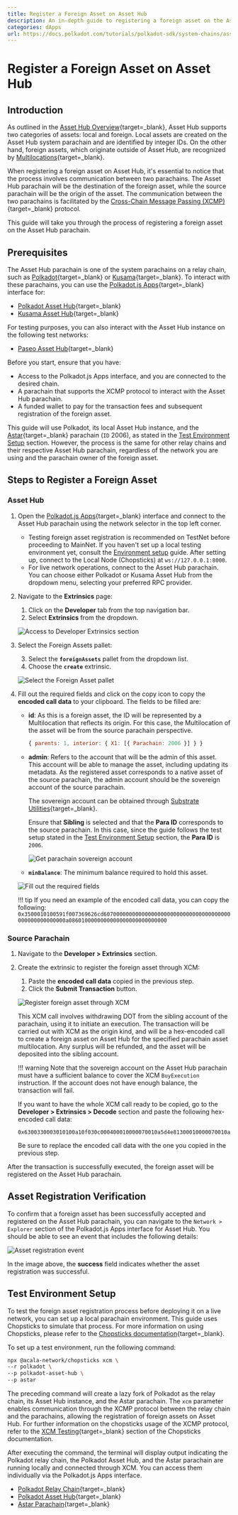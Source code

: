 ```yaml
---
title: Register a Foreign Asset on Asset Hub
description: An in-depth guide to registering a foreign asset on the Asset Hub parachain, providing clear, step-by-step instructions.
categories: dApps
url: https://docs.polkadot.com/tutorials/polkadot-sdk/system-chains/asset-hub/register-foreign-asset/
---
```


# Register a Foreign Asset on Asset Hub

## Introduction

As outlined in the [Asset Hub Overview](/polkadot-protocol/architecture/system-chains/asset-hub){target=\_blank}, Asset Hub supports two categories of assets: local and foreign. Local assets are created on the Asset Hub system parachain and are identified by integer IDs. On the other hand, foreign assets, which originate outside of Asset Hub, are recognized by [Multilocations](https://github.com/polkadot-fellows/xcm-format?tab=readme-ov-file#7-universal-consensus-location-identifiers){target=\_blank}.

When registering a foreign asset on Asset Hub, it's essential to notice that the process involves communication between two parachains. The Asset Hub parachain will be the destination of the foreign asset, while the source parachain will be the origin of the asset. The communication between the two parachains is facilitated by the [Cross-Chain Message Passing (XCMP)](/develop/interoperability/intro-to-xcm/){target=\_blank} protocol.

This guide will take you through the process of registering a foreign asset on the Asset Hub parachain.

## Prerequisites

The Asset Hub parachain is one of the system parachains on a relay chain, such as [Polkadot](https://polkadot.js.org/apps/?rpc=wss%3A%2F%2Fpolkadot.api.onfinality.io%2Fpublic-ws#/explorer){target=\_blank} or [Kusama](https://polkadot.js.org/apps/?rpc=wss%3A%2F%2Fkusama.api.onfinality.io%2Fpublic-ws#/explorer){target=\_blank}. To interact with these parachains, you can use the [Polkadot.js Apps](https://polkadot.js.org/apps/#/explorer){target=\_blank} interface for:

- [Polkadot Asset Hub](https://polkadot.js.org/apps/?rpc=wss%3A%2F%2Fasset-hub-polkadot-rpc.dwellir.com#/explorer){target=\_blank}
- [Kusama Asset Hub](https://polkadot.js.org/apps/?rpc=wss%3A%2F%2Fsys.ibp.network%2Fstatemine#/explorer){target=\_blank}

For testing purposes, you can also interact with the Asset Hub instance on the following test networks:

- [Paseo Asset Hub](https://polkadot.js.org/apps/?rpc=wss%3A%2F%2Fpas-rpc.stakeworld.io%2Fassethub#/explorer){target=\_blank}

Before you start, ensure that you have: 

- Access to the Polkadot.js Apps interface, and you are connected to the desired chain.
- A parachain that supports the XCMP protocol to interact with the Asset Hub parachain.
- A funded wallet to pay for the transaction fees and subsequent registration of the foreign asset.

This guide will use Polkadot, its local Asset Hub instance, and the [Astar](https://astar.network/){target=\_blank} parachain (`ID` 2006), as stated in the [Test Environment Setup](#test-environment-setup) section. However, the process is the same for other relay chains and their respective Asset Hub parachain, regardless of the network you are using and the parachain owner of the foreign asset.

## Steps to Register a Foreign Asset

### Asset Hub

1. Open the [Polkadot.js Apps](https://polkadot.js.org/apps/){target=\_blank} interface and connect to the Asset Hub parachain using the network selector in the top left corner.

      - Testing foreign asset registration is recommended on TestNet before proceeding to MainNet. If you haven't set up a local testing environment yet, consult the [Environment setup](#test-environment-setup) guide. After setting up, connect to the Local Node (Chopsticks) at `ws://127.0.0.1:8000`.
      - For live network operations, connect to the Asset Hub parachain. You can choose either Polkadot or Kusama Asset Hub from the dropdown menu, selecting your preferred RPC provider.

2. Navigate to the **Extrinsics** page:

      1. Click on the **Developer** tab from the top navigation bar.
      2. Select **Extrinsics** from the dropdown.

    ![Access to Developer Extrinsics section](/images/tutorials/polkadot-sdk/system-chains/asset-hub/register-foreign-assets/register-a-foreign-asset-1.webp)

3. Select the Foreign Assets pallet:

      3. Select the **`foreignAssets`** pallet from the dropdown list.
      4. Choose the **`create`** extrinsic.

    ![Select the Foreign Asset pallet](/images/tutorials/polkadot-sdk/system-chains/asset-hub/register-foreign-assets/register-a-foreign-asset-2.webp)

3. Fill out the required fields and click on the copy icon to copy the **encoded call data** to your clipboard. The fields to be filled are:

    - **id**: As this is a foreign asset, the ID will be represented by a Multilocation that reflects its origin. For this case, the Multilocation of the asset will be from the source parachain perspective.
  
        ```javascript
        { parents: 1, interior: { X1: [{ Parachain: 2006 }] } }
        ```

    - **admin**: Refers to the account that will be the admin of this asset. This account will be able to manage the asset, including updating its metadata. As the registered asset corresponds to a native asset of the source parachain, the admin account should be the sovereign account of the source parachain.
      
        The sovereign account can be obtained through [Substrate Utilities](https://www.shawntabrizi.com/substrate-js-utilities/){target=\_blank}.

        Ensure that **Sibling** is selected and that the **Para ID** corresponds to the source parachain. In this case, since the guide follows the test setup stated in the [Test Environment Setup](#test-environment-setup) section, the **Para ID** is `2006`.

        ![Get parachain sovereign account](/images/tutorials/polkadot-sdk/system-chains/asset-hub/register-foreign-assets/register-a-foreign-asset-3.webp)


    - **`minBalance`**: The minimum balance required to hold this asset.

    ![Fill out the required fields](/images/tutorials/polkadot-sdk/system-chains/asset-hub/register-foreign-assets/register-a-foreign-asset-4.webp)

    !!! tip 
        If you need an example of the encoded call data, you can copy the following:
        ```
        0x3500010100591f007369626cd6070000000000000000000000000000000000000000000000000000a0860100000000000000000000000000
        ```

### Source Parachain

1. Navigate to the **Developer > Extrinsics** section.
2. Create the extrinsic to register the foreign asset through XCM:

      1. Paste the **encoded call data** copied in the previous step.
      2. Click the **Submit Transaction** button.

    ![Register foreign asset through XCM](/images/tutorials/polkadot-sdk/system-chains/asset-hub/register-foreign-assets/register-a-foreign-asset-5.webp)

    This XCM call involves withdrawing DOT from the sibling account of the parachain, using it to initiate an execution. The transaction will be carried out with XCM as the origin kind, and will be a hex-encoded call to create a foreign asset on Asset Hub for the specified parachain asset multilocation. Any surplus will be refunded, and the asset will be deposited into the sibling account.

    !!! warning
        Note that the sovereign account on the Asset Hub parachain must have a sufficient balance to cover the XCM `BuyExecution` instruction. If the account does not have enough balance, the transaction will fail.

    If you want to have the whole XCM call ready to be copied, go to the **Developer > Extrinsics > Decode** section and paste the following hex-encoded call data:

    ```text
    0x6300330003010100a10f030c000400010000070010a5d4e81300010000070010a5d4e80006030700b4f13501419ce03500010100591f007369626cd607000000000000000000000000000000000000000000000000000000000000000000000000000000000000
    ```

    Be sure to replace the encoded call data with the one you copied in the previous step.

After the transaction is successfully executed, the foreign asset will be registered on the Asset Hub parachain. 

## Asset Registration Verification

To confirm that a foreign asset has been successfully accepted and registered on the Asset Hub parachain, you can navigate to the `Network > Explorer` section of the Polkadot.js Apps interface for Asset Hub. You should be able to see an event that includes the following details:

![Asset registration event](/images/tutorials/polkadot-sdk/system-chains/asset-hub/register-foreign-assets/register-a-foreign-asset-6.webp)

In the image above, the **success** field indicates whether the asset registration was successful.

## Test Environment Setup

To test the foreign asset registration process before deploying it on a live network, you can set up a local parachain environment. This guide uses Chopsticks to simulate that process. For more information on using Chopsticks, please refer to the [Chopsticks documentation](/develop/toolkit/parachains/fork-chains/chopsticks/get-started){target=\_blank}.

To set up a test environment, run the following command:

```bash
npx @acala-network/chopsticks xcm \
--r polkadot \
--p polkadot-asset-hub \
--p astar
```

The preceding command will create a lazy fork of Polkadot as the relay chain, its Asset Hub instance, and the Astar parachain. The `xcm` parameter enables communication through the XCMP protocol between the relay chain and the parachains, allowing the registration of foreign assets on Asset Hub. For further information on the chopsticks usage of the XCMP protocol, refer to the [XCM Testing](/tutorials/polkadot-sdk/testing/fork-live-chains/#xcm-testing){target=\_blank} section of the Chopsticks documentation.

After executing the command, the terminal will display output indicating the Polkadot relay chain, the Polkadot Asset Hub, and the Astar parachain are running locally and connected through XCM. You can access them individually via the Polkadot.js Apps interface.

- [Polkadot Relay Chain](https://polkadot.js.org/apps/?rpc=wss%3A%2F%2Flocalhost%3A8002#/explorer){target=\_blank}
- [Polkadot Asset Hub](https://polkadot.js.org/apps/?rpc=wss%3A%2F%2Flocalhost%3A8000#/explorer){target=\_blank}
- [Astar Parachain](https://polkadot.js.org/apps/?rpc=wss%3A%2F%2Flocalhost%3A8001#/explorer){target=\_blank}
